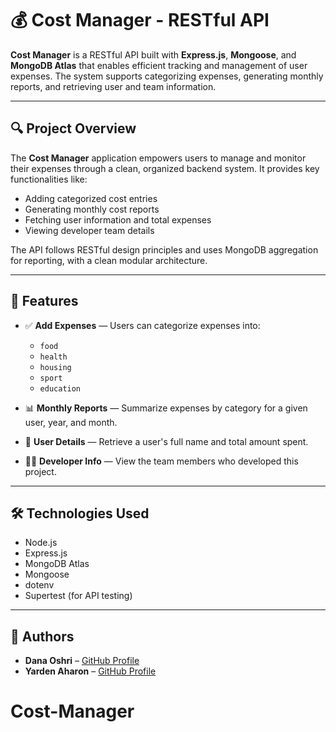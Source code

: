 # 💰 Cost Manager - RESTful API

**Cost Manager** is a RESTful API built with **Express.js**, **Mongoose**, and **MongoDB Atlas** that enables efficient tracking and management of user expenses. The system supports categorizing expenses, generating monthly reports, and retrieving user and team information.

---

## 🔍 Project Overview

The **Cost Manager** application empowers users to manage and monitor their expenses through a clean, organized backend system. It provides key functionalities like:

- Adding categorized cost entries
- Generating monthly cost reports
- Fetching user information and total expenses
- Viewing developer team details

The API follows RESTful design principles and uses MongoDB aggregation for reporting, with a clean modular architecture.

---

## 🚀 Features

- ✅ **Add Expenses** — Users can categorize expenses into:

  - `food`
  - `health`
  - `housing`
  - `sport`
  - `education`

- 📊 **Monthly Reports** — Summarize expenses by category for a given user, year, and month.

- 👤 **User Details** — Retrieve a user's full name and total amount spent.

- 🧑‍💻 **Developer Info** — View the team members who developed this project.

---

## 🛠 Technologies Used

- Node.js
- Express.js
- MongoDB Atlas
- Mongoose
- dotenv
- Supertest (for API testing)

---

## 👥 Authors

- **Dana Oshri** – [GitHub Profile](https://github.com/DanaOshri20)
- **Yarden Aharon** – [GitHub Profile](https://github.com/yardenah)
# Cost-Manager
